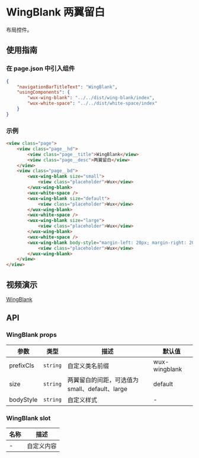 # WingBlank 两翼留白

布局控件。

## 使用指南

### 在 page.json 中引入组件

```json
{
    "navigationBarTitleText": "WingBlank",
    "usingComponents": {
        "wux-wing-blank": "../../dist/wing-blank/index",
        "wux-white-space": "../../dist/white-space/index"
    }
}
```

### 示例

```html
<view class="page">
    <view class="page__hd">
        <view class="page__title">WingBlank</view>
        <view class="page__desc">两翼留白</view>
    </view>
    <view class="page__bd">
        <wux-wing-blank size="small">
            <view class="placeholder">Wux</view>
        </wux-wing-blank>
        <wux-white-space />
        <wux-wing-blank size="default">
            <view class="placeholder">Wux</view>
        </wux-wing-blank>
        <wux-white-space />
        <wux-wing-blank size="large">
            <view class="placeholder">Wux</view>
        </wux-wing-blank>
        <wux-white-space />
        <wux-wing-blank body-style="margin-left: 20px; margin-right: 20px">
            <view class="placeholder">Wux</view>
        </wux-wing-blank>
    </view>
</view>
```

## 视频演示

[WingBlank](./_media/wing-blank.mp4 ':include :type=iframe width=375px height=667px')

## API

### WingBlank props

| 参数 | 类型 | 描述 | 默认值 |
| --- | --- | --- | --- |
| prefixCls | <code>string</code> | 自定义类名前缀 | wux-wingblank |
| size | <code>string</code> | 两翼留白的间距，可选值为 small、default、large | default |
| bodyStyle | <code>string</code> | 自定义样式 | - |

### WingBlank slot

| 名称 | 描述 |
| --- | --- |
| - | 自定义内容 |